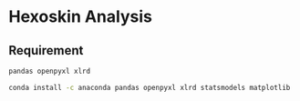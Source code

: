# Hexoskin Analysis

## Requirement
```bash
pandas openpyxl xlrd

conda install -c anaconda pandas openpyxl xlrd statsmodels matplotlib
```

